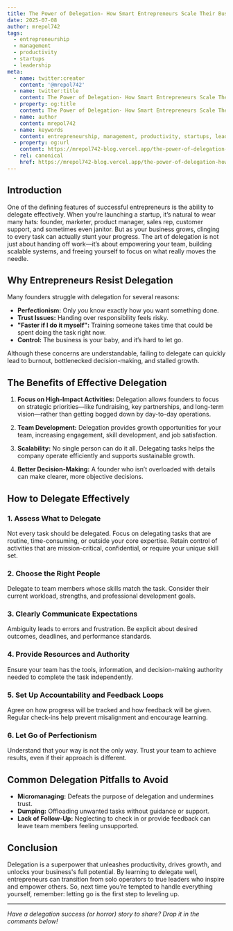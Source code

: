 ```yaml
---
title: The Power of Delegation- How Smart Entrepreneurs Scale Their Businesses
date: 2025-07-08
author: mrepol742
tags:
  - entrepreneurship
  - management
  - productivity
  - startups
  - leadership
meta:
  - name: twitter:creator
    content: '@mrepol742'
  - name: twitter:title
    content: The Power of Delegation- How Smart Entrepreneurs Scale Their Businesses
  - property: og:title
    content: The Power of Delegation- How Smart Entrepreneurs Scale Their Businesses
  - name: author
    content: mrepol742
  - name: keywords
    content: entrepreneurship, management, productivity, startups, leadership
  - property: og:url
    content: https://mrepol742-blog.vercel.app/the-power-of-delegation-how-smart-entrepreneurs-scale-their-businesses/
  - rel: canonical
    href: https://mrepol742-blog.vercel.app/the-power-of-delegation-how-smart-entrepreneurs-scale-their-businesses/
---
```


## Introduction

One of the defining features of successful entrepreneurs is the ability to delegate effectively. When you’re launching a startup, it’s natural to wear many hats: founder, marketer, product manager, sales rep, customer support, and sometimes even janitor. But as your business grows, clinging to every task can actually stunt your progress. The art of delegation is not just about handing off work—it’s about empowering your team, building scalable systems, and freeing yourself to focus on what really moves the needle.

## Why Entrepreneurs Resist Delegation

Many founders struggle with delegation for several reasons:

- **Perfectionism:** Only *you* know exactly how you want something done.
- **Trust Issues:** Handing over responsibility feels risky.
- **"Faster if I do it myself":** Training someone takes time that could be spent doing the task right now.
- **Control:** The business is your baby, and it’s hard to let go.

Although these concerns are understandable, failing to delegate can quickly lead to burnout, bottlenecked decision-making, and stalled growth.

## The Benefits of Effective Delegation

1. **Focus on High-Impact Activities:**
   Delegation allows founders to focus on strategic priorities—like fundraising, key partnerships, and long-term vision—rather than getting bogged down by day-to-day operations.

2. **Team Development:**
   Delegation provides growth opportunities for your team, increasing engagement, skill development, and job satisfaction.

3. **Scalability:**
   No single person can do it all. Delegating tasks helps the company operate efficiently and supports sustainable growth.

4. **Better Decision-Making:**
   A founder who isn’t overloaded with details can make clearer, more objective decisions.

## How to Delegate Effectively

### 1. **Assess What to Delegate**

Not every task should be delegated. Focus on delegating tasks that are routine, time-consuming, or outside your core expertise. Retain control of activities that are mission-critical, confidential, or require your unique skill set.

### 2. **Choose the Right People**

Delegate to team members whose skills match the task. Consider their current workload, strengths, and professional development goals.

### 3. **Clearly Communicate Expectations**

Ambiguity leads to errors and frustration. Be explicit about desired outcomes, deadlines, and performance standards.

### 4. **Provide Resources and Authority**

Ensure your team has the tools, information, and decision-making authority needed to complete the task independently.

### 5. **Set Up Accountability and Feedback Loops**

Agree on how progress will be tracked and how feedback will be given. Regular check-ins help prevent misalignment and encourage learning.

### 6. **Let Go of Perfectionism**

Understand that your way is not the only way. Trust your team to achieve results, even if their approach is different.

## Common Delegation Pitfalls to Avoid

- **Micromanaging:** Defeats the purpose of delegation and undermines trust.
- **Dumping:** Offloading unwanted tasks without guidance or support.
- **Lack of Follow-Up:** Neglecting to check in or provide feedback can leave team members feeling unsupported.

## Conclusion

Delegation is a superpower that unleashes productivity, drives growth, and unlocks your business's full potential. By learning to delegate well, entrepreneurs can transition from solo operators to true leaders who inspire and empower others. So, next time you’re tempted to handle everything yourself, remember: letting go is the first step to leveling up.

---
*Have a delegation success (or horror) story to share? Drop it in the comments below!*
